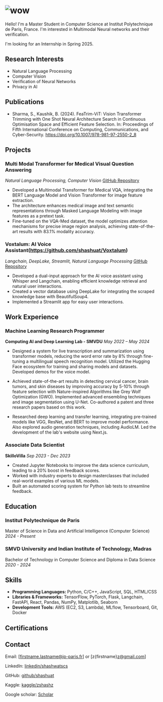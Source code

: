 # ![wow](img.png)

Hello! I'm a Master Student in Computer Science at Institut Polytechnique de Paris, France. I'm interested in Multimodal Neural networks and their verification. 

I'm looking for an Internship in Spring 2025.

## Research Interests

- Natural Language Processing
- Computer Vision
- Verification of Neural Networks
- Privacy in AI

## Publications

- Sharma, S., Kaushik, B. (2024). FeaTrim-ViT: Vision Transformer Trimming with One Shot Neural Architecture Search in Continuous Optimisation Space and Efficient Feature Selection. In: Proceedings of Fifth International Conference on Computing, Communications, and Cyber-Security. https://doi.org/10.1007/978-981-97-2550-2_8


## Projects
### Multi Modal Transformer for Medical Visual Question Answering 
*Natural Language Processing, Computer Vision*  [GitHub Repository](https://github.com/shashuat/)

- Developed a Multimodal Transformer for Medical VQA, integrating the BERT Language Model and Vision Transformer for image feature extraction. 
- The architecture enhances medical image and text semantic representations through Masked Language Modeling with image features as a pretext task. 
- Fine-tuned on the VQA-Med dataset, the model optimizes attention mechanisms for precise image region analysis, achieving state-of-the-art results with 83.1% modality accuracy.

### Voxtalum: AI Voice Assistant(https://github.com/shashuat/Voxtalum) 
*Langchain, DeepLake, Streamlit, Natural Language Processing*  [GitHub Repository](https://github.com/shashuat/Voxtalum)

- Developed a dual-input approach for the AI voice assistant using Whisper and Langchain, enabling efficient knowledge retrieval and natural user interactions. 
- Created a vector database using DeepLake for integrating the scraped knowledge base with BeautifulSoup4. 
- Implemented a Streamlit app for easy user interactions.


## Work Experience
### Machine Learning Research Programmer
**Computing AI and Deep Learning Lab - SMVDU**  *May 2022 – May 2024*

- Designed a system for live transcription and summarization using transformer models, reducing the word error rate by 8% through fine-tuning a multilingual speech recognition model. Utilized the Hugging Face ecosystem for training and sharing models and datasets. Developed demos for the voice model.
  
- Achieved state-of-the-art results in detecting cervical cancer, brain tumors, and skin diseases by improving accuracy by 5-10% through feature selection with Nature-inspired Algorithms like Grey Wolf Optimization (GWO). Implemented advanced ensembling techniques and image segmentation using U-Net. Co-authored a patent and three research papers based on this work.
  
- Researched deep learning and transfer learning, integrating pre-trained models like VGG, ResNet, and BERT to improve model performance. Also explored audio generation techniques, including AudioLM. Led the development of the lab's website using Next.js.

### Associate Data Scientist
**SkilloVilla** *Sep 2023 - Dec 2023*

- Created Jupyter Notebooks to improve the data science curriculum, leading to a 20% boost in feedback scores. 
- Worked with industry experts to design masterclasses that included real-world examples of various ML models. 
- Built an automated scoring system for Python lab tests to streamline feedback.

## Education

### **Institut Polytechnique de Paris**  
Master of Science in Data and Artificial Intelligence (Computer Science)
*2024 - Present*

### **SMVD University and Indian Institute of Technology, Madras**  
Bachelor of Technology in Computer Science and Diploma in Data Science
*2020 - 2024*

## Skills

- **Programming Languages:** Python, C/C++, JavaScript, SQL, HTML/CSS 
- **Libraries & Frameworks:**  TensorFlow, PyTorch, Flask, Langchain, FastAPI, React, Pandas, NumPy, Matplotlib, Seaborn
- **Development Tools:** AWS (EC2, S3, Lambda), MLflow, Tensorboard, Git, Docker


## Certifications


## Contact

Email: [firstname.lastname@ip-paris.fr] or [z{firstname}z@gmail.com]

LinkedIn: [linkedin/shashwatscs](https://www.linkedin.com/in/shashwatscs)  

GitHub: [github/shashuat](https://github.com/shashuat)

Kaggle: [kaggle/zshashz](https://www.kaggle.com/zshashz)

Google scholar: [Scholar](https://scholar.google.com/citations?hl=en&user=Xii-atIAAAAJ)

